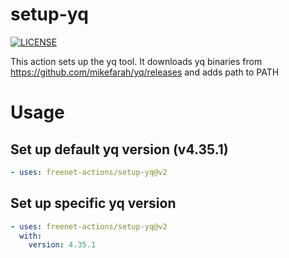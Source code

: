 # setup-yq
[![LICENSE](https://img.shields.io/github/license/freenet-actions/setup-yq)](https://github.com/freenet-actions/setup-yq/blob/main/LICENSE)

This action sets up the yq tool. It downloads yq binaries from https://github.com/mikefarah/yq/releases and adds path to PATH

   
# Usage
## Set up default yq version (v4.35.1)
```yaml
- uses: freenet-actions/setup-yq@v2
```
## Set up specific yq version
```yaml
- uses: freenet-actions/setup-yq@v2
  with:
    version: 4.35.1
```
